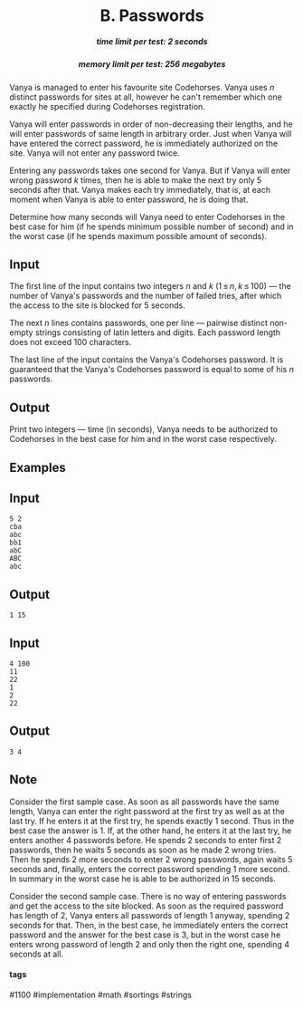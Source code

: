 <h1 style='text-align: center;'> B. Passwords</h1>

<h5 style='text-align: center;'>time limit per test: 2 seconds</h5>
<h5 style='text-align: center;'>memory limit per test: 256 megabytes</h5>

Vanya is managed to enter his favourite site Codehorses. Vanya uses *n* distinct passwords for sites at all, however he can't remember which one exactly he specified during Codehorses registration.

Vanya will enter passwords in order of non-decreasing their lengths, and he will enter passwords of same length in arbitrary order. Just when Vanya will have entered the correct password, he is immediately authorized on the site. Vanya will not enter any password twice.

Entering any passwords takes one second for Vanya. But if Vanya will enter wrong password *k* times, then he is able to make the next try only 5 seconds after that. Vanya makes each try immediately, that is, at each moment when Vanya is able to enter password, he is doing that.

Determine how many seconds will Vanya need to enter Codehorses in the best case for him (if he spends minimum possible number of second) and in the worst case (if he spends maximum possible amount of seconds).

## Input

The first line of the input contains two integers *n* and *k* (1 ≤ *n*, *k* ≤ 100) — the number of Vanya's passwords and the number of failed tries, after which the access to the site is blocked for 5 seconds.

The next *n* lines contains passwords, one per line — pairwise distinct non-empty strings consisting of latin letters and digits. Each password length does not exceed 100 characters.

The last line of the input contains the Vanya's Codehorses password. It is guaranteed that the Vanya's Codehorses password is equal to some of his *n* passwords.

## Output

Print two integers — time (in seconds), Vanya needs to be authorized to Codehorses in the best case for him and in the worst case respectively.

## Examples

## Input


```
5 2  
cba  
abc  
bb1  
abC  
ABC  
abc  

```
## Output


```
1 15  

```
## Input


```
4 100  
11  
22  
1  
2  
22  

```
## Output


```
3 4  

```
## Note

Consider the first sample case. As soon as all passwords have the same length, Vanya can enter the right password at the first try as well as at the last try. If he enters it at the first try, he spends exactly 1 second. Thus in the best case the answer is 1. If, at the other hand, he enters it at the last try, he enters another 4 passwords before. He spends 2 seconds to enter first 2 passwords, then he waits 5 seconds as soon as he made 2 wrong tries. Then he spends 2 more seconds to enter 2 wrong passwords, again waits 5 seconds and, finally, enters the correct password spending 1 more second. In summary in the worst case he is able to be authorized in 15 seconds.

Consider the second sample case. There is no way of entering passwords and get the access to the site blocked. As soon as the required password has length of 2, Vanya enters all passwords of length 1 anyway, spending 2 seconds for that. Then, in the best case, he immediately enters the correct password and the answer for the best case is 3, but in the worst case he enters wrong password of length 2 and only then the right one, spending 4 seconds at all.



#### tags 

#1100 #implementation #math #sortings #strings 